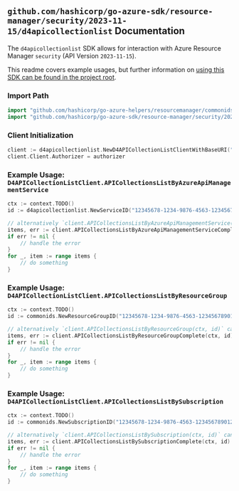
## `github.com/hashicorp/go-azure-sdk/resource-manager/security/2023-11-15/d4apicollectionlist` Documentation

The `d4apicollectionlist` SDK allows for interaction with Azure Resource Manager `security` (API Version `2023-11-15`).

This readme covers example usages, but further information on [using this SDK can be found in the project root](https://github.com/hashicorp/go-azure-sdk/tree/main/docs).

### Import Path

```go
import "github.com/hashicorp/go-azure-helpers/resourcemanager/commonids"
import "github.com/hashicorp/go-azure-sdk/resource-manager/security/2023-11-15/d4apicollectionlist"
```


### Client Initialization

```go
client := d4apicollectionlist.NewD4APICollectionListClientWithBaseURI("https://management.azure.com")
client.Client.Authorizer = authorizer
```


### Example Usage: `D4APICollectionListClient.APICollectionsListByAzureApiManagementService`

```go
ctx := context.TODO()
id := d4apicollectionlist.NewServiceID("12345678-1234-9876-4563-123456789012", "example-resource-group", "serviceName")

// alternatively `client.APICollectionsListByAzureApiManagementService(ctx, id)` can be used to do batched pagination
items, err := client.APICollectionsListByAzureApiManagementServiceComplete(ctx, id)
if err != nil {
	// handle the error
}
for _, item := range items {
	// do something
}
```


### Example Usage: `D4APICollectionListClient.APICollectionsListByResourceGroup`

```go
ctx := context.TODO()
id := commonids.NewResourceGroupID("12345678-1234-9876-4563-123456789012", "example-resource-group")

// alternatively `client.APICollectionsListByResourceGroup(ctx, id)` can be used to do batched pagination
items, err := client.APICollectionsListByResourceGroupComplete(ctx, id)
if err != nil {
	// handle the error
}
for _, item := range items {
	// do something
}
```


### Example Usage: `D4APICollectionListClient.APICollectionsListBySubscription`

```go
ctx := context.TODO()
id := commonids.NewSubscriptionID("12345678-1234-9876-4563-123456789012")

// alternatively `client.APICollectionsListBySubscription(ctx, id)` can be used to do batched pagination
items, err := client.APICollectionsListBySubscriptionComplete(ctx, id)
if err != nil {
	// handle the error
}
for _, item := range items {
	// do something
}
```
